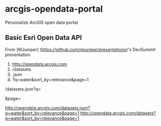 # arcgis-opendata-portal

Personalize ArcGIS open data portal

## Basic Esri Open Data API  
From [MJuniper] (https://github.com/mjuniper/presentations)'s DevSummit presentation

1. http://opendata.arcgis.com
2. /datasets
3. .json
4. ?q=water&sort_by=relevance&page=1

/datasets.json?q=<search string>&page=<page number>

http://opendata.arcgis.com/datasets.json?q=water&sort_by=relevance&page=1
http://opendata.arcgis.com/datasets?q=water&sort_by=relevance&page=1
